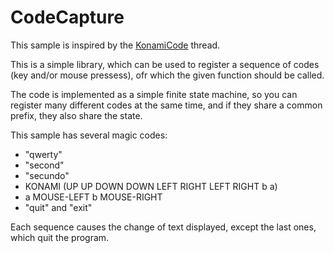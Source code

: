 CodeCapture
===========

This sample is inspired by the [KonamiCode] thread.

This is a simple library, which can be used to register a sequence of codes (key and/or mouse pressess), ofr which the given function should be called.

The code is implemented as a simple finite state machine, so you can register many different codes at the same time, and if they share a common prefix, they also share the state.

This sample has several magic codes:
  *  "qwerty"
  *  "second"
  *  "secundo"
  *  KONAMI (UP UP DOWN DOWN LEFT RIGHT LEFT RIGHT b a)
  *  a MOUSE-LEFT b MOUSE-RIGHT
  *  "quit" and "exit"

Each sequence causes the change of text displayed, except the last ones, which quit the program.

[KonamiCode]: http://love2d.org/forums/viewtopic.php?f=5&t=2632

